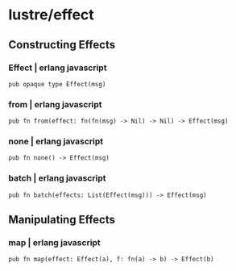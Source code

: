 # lustre/effect

## Constructing Effects

### Effect | erlang javascript

```gleam
pub opaque type Effect(msg)
```

### from | erlang javascript

```gleam
pub fn from(effect: fn(fn(msg) -> Nil) -> Nil) -> Effect(msg)
```

### none | erlang javascript

```gleam
pub fn none() -> Effect(msg)
```

### batch | erlang javascript

```gleam
pub fn batch(effects: List(Effect(msg))) -> Effect(msg)
```

## Manipulating Effects

### map | erlang javascript

```gleam
pub fn map(effect: Effect(a), f: fn(a) -> b) -> Effect(b)
```
